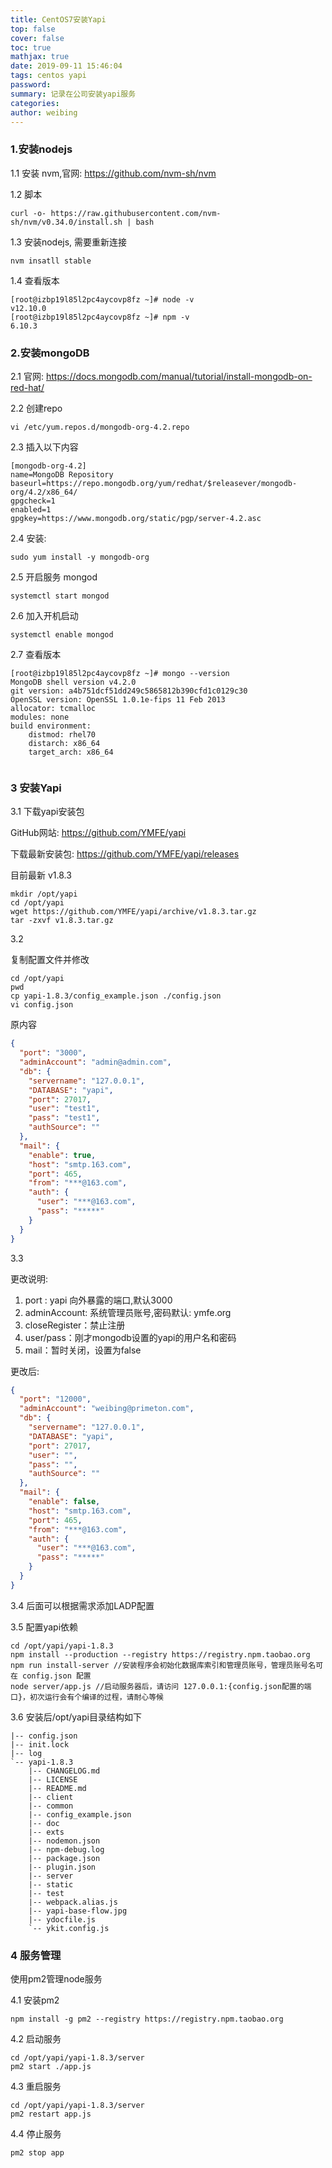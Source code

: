 ```yaml
---
title: CentOS7安装Yapi
top: false
cover: false
toc: true
mathjax: true
date: 2019-09-11 15:46:04
tags: centos yapi
password:
summary: 记录在公司安装yapi服务
categories:
author: weibing
---
```


### 1.安装nodejs

1.1 安装 nvm,官网: https://github.com/nvm-sh/nvm

1.2  脚本

```shell
curl -o- https://raw.githubusercontent.com/nvm-sh/nvm/v0.34.0/install.sh | bash
```

1.3 安装nodejs, 需要重新连接

```shell
nvm insatll stable
```

1.4 查看版本

```shell
[root@izbp19l85l2pc4aycovp8fz ~]# node -v
v12.10.0
[root@izbp19l85l2pc4aycovp8fz ~]# npm -v
6.10.3
```



### 2.安装mongoDB

2.1 官网: https://docs.mongodb.com/manual/tutorial/install-mongodb-on-red-hat/

2.2 创建repo

```shell
vi /etc/yum.repos.d/mongodb-org-4.2.repo
```

2.3 插入以下内容

```
[mongodb-org-4.2]
name=MongoDB Repository
baseurl=https://repo.mongodb.org/yum/redhat/$releasever/mongodb-org/4.2/x86_64/
gpgcheck=1
enabled=1
gpgkey=https://www.mongodb.org/static/pgp/server-4.2.asc
```

2.4 安装:

```shell
sudo yum install -y mongodb-org
```

2.5 开启服务 mongod

```shell
systemctl start mongod
```

2.6 加入开机启动

```shell
systemctl enable mongod
```

2.7 查看版本

```shell
[root@izbp19l85l2pc4aycovp8fz ~]# mongo --version
MongoDB shell version v4.2.0
git version: a4b751dcf51dd249c5865812b390cfd1c0129c30
OpenSSL version: OpenSSL 1.0.1e-fips 11 Feb 2013
allocator: tcmalloc
modules: none
build environment:
    distmod: rhel70
    distarch: x86_64
    target_arch: x86_64


```



### 3 安装Yapi

3.1 下载yapi安装包

GitHub网站: https://github.com/YMFE/yapi

下载最新安装包: https://github.com/YMFE/yapi/releases

目前最新 v1.8.3

```shell
mkdir /opt/yapi
cd /opt/yapi
wget https://github.com/YMFE/yapi/archive/v1.8.3.tar.gz
tar -zxvf v1.8.3.tar.gz

```

3.2

复制配置文件并修改

```
cd /opt/yapi
pwd
cp yapi-1.8.3/config_example.json ./config.json
vi config.json

```

原内容

```json
{
  "port": "3000",
  "adminAccount": "admin@admin.com",
  "db": {
    "servername": "127.0.0.1",
    "DATABASE": "yapi",
    "port": 27017,
    "user": "test1",
    "pass": "test1",
    "authSource": ""
  },
  "mail": {
    "enable": true,
    "host": "smtp.163.com",
    "port": 465,
    "from": "***@163.com",
    "auth": {
      "user": "***@163.com",
      "pass": "*****"
    }
  }
}

```

3.3

更改说明:

1. port : yapi 向外暴露的端口,默认3000
2. adminAccount: 系统管理员账号,密码默认: ymfe.org
3. closeRegister：禁止注册
4. user/pass：刚才mongodb设置的yapi的用户名和密码
5. mail：暂时关闭，设置为false

更改后:

```json
{
  "port": "12000",
  "adminAccount": "weibing@primeton.com",
  "db": {
    "servername": "127.0.0.1",
    "DATABASE": "yapi",
    "port": 27017,
    "user": "",
    "pass": "",
    "authSource": ""
  },
  "mail": {
    "enable": false,
    "host": "smtp.163.com",
    "port": 465,
    "from": "***@163.com",
    "auth": {
      "user": "***@163.com",
      "pass": "*****"
    }
  }
}

```

3.4 后面可以根据需求添加LADP配置

3.5 配置yapi依赖

```shell
cd /opt/yapi/yapi-1.8.3
npm install --production --registry https://registry.npm.taobao.org
npm run install-server //安装程序会初始化数据库索引和管理员账号，管理员账号名可在 config.json 配置
node server/app.js //启动服务器后，请访问 127.0.0.1:{config.json配置的端口}，初次运行会有个编译的过程，请耐心等候

```

3.6 安装后/opt/yapi目录结构如下

```
|-- config.json
|-- init.lock
|-- log
`-- yapi-1.8.3
    |-- CHANGELOG.md
    |-- LICENSE
    |-- README.md
    |-- client
    |-- common
    |-- config_example.json
    |-- doc
    |-- exts
    |-- nodemon.json
    |-- npm-debug.log
    |-- package.json
    |-- plugin.json
    |-- server
    |-- static
    |-- test
    |-- webpack.alias.js
    |-- yapi-base-flow.jpg
    |-- ydocfile.js
    `-- ykit.config.js

```



### 4 服务管理

使用pm2管理node服务

4.1 安装pm2

```shell
npm install -g pm2 --registry https://registry.npm.taobao.org

```

4.2 启动服务

```shell
cd /opt/yapi/yapi-1.8.3/server
pm2 start ./app.js

```

4.3 重启服务

```shell
cd /opt/yapi/yapi-1.8.3/server
pm2 restart app.js

```

4.4 停止服务

```
pm2 stop app

```

